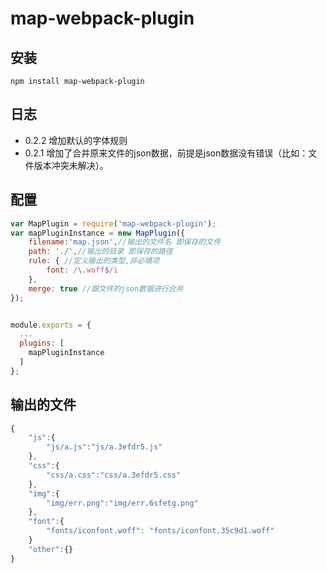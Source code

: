 # map-webpack-plugin

## 安装

```shell
npm install map-webpack-plugin
```
## 日志
* 0.2.2 增加默认的字体规则
* 0.2.1 增加了合并原来文件的json数据，前提是json数据没有错误（比如：文件版本冲突未解决）。

## 配置
``` javascript
var MapPlugin = require('map-webpack-plugin');
var mapPluginInstance = new MapPlugin({
    filename:'map.json',//输出的文件名 即保存的文件
    path: './',//输出的目录 即保存的路径
    rule: { //定义输出的类型,非必填项
        font: /\.woff$/i
    },
    merge: true //跟文件的json数据进行合并
});


module.exports = {
  ...
  plugins: [
    mapPluginInstance
  ]
};
```

## 输出的文件
```js
{
    "js":{
        "js/a.js":"js/a.3efdr5.js"
    },
    "css":{
        "css/a.css":"css/a.3efdr5.css"
    },
    "img":{
        "img/err.png":"img/err.6sfetg.png"
    },
    "font":{
        "fonts/iconfont.woff": "fonts/iconfont.35c9d1.woff"
    }
    "other":{}
}
```

